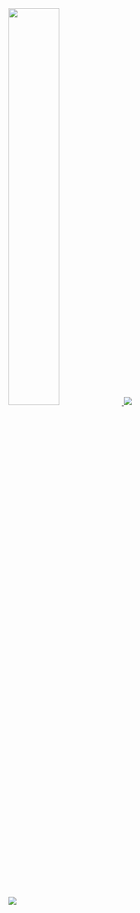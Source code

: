 
<a href="s">
  <img src="https://github-readme-stats.vercel.app/api?username=ysh4296&theme=tokyonight&show_icons=true" width="45%" />
</a>
<a href="s">
  <img src="https://github-readme-stats.vercel.app/api/top-langs/?username=ysh4296&exclude_repo=dkssud8150.github.io&layout=compact&theme=tokyonight" />
</a>



![](https://github-profile-summary-cards.vercel.app/api/cards/profile-details?username=ysh4296&theme=nord_dark)

